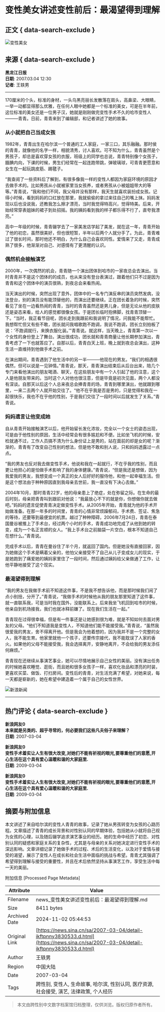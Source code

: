 # 变性美女讲述变性前后：最渴望得到理解

## 正文 { data-search-exclude }


![变性美女](https://n.sinaimg.cn/sinakd10213/360/w180h180/20210329/cb23-knaqvqn0743052.jpg)

## 来源 { data-search-exclude }
**黑龙江日报**  
**日期**: 2007.03.04 12:30  
**记者**: 王轶男  

---

170厘米的个头，标准的身材，一头乌黑亮丽长发散落在肩头，高鼻梁、大眼睛，一举一动都显得那么优雅，在任何人眼中她都是一个标准的美女，可是在半年前，这位标准的美女还是一位男子汉，她就是刚刚做完变性手术不久的哈市变性人———青青。日前，青青来到了编辑部，和记者讲述了她的故事。

### 从小就把自己当成女孩
1982年，青青出生在哈尔滨一个普通的工人家庭，一家三口，其乐融融。那时侯的青青，就像他的名字一样，相貌清秀，讨人喜欢。可不知为什么，青青虽然是个男孩子，却总是喜欢穿女孩的衣服，班级上的同学也总说，青青特别像个女孩子，腼腆内向，下课的时候，男生们经常在一起连跑带跳，弹玻璃球，可青青更愿意和女生在一起玩跳皮筋、踢毽子。

“我查阅了一些资料后了解到，有很多像我一样的变性人都因为家庭环境的原因才去做手术的。比如男孩从小就被家里当女孩养，或者男孩从小被姐姐带大的等等。”青青说，“我和他们不同，我父母并没有那样，我天生就喜欢装扮成女孩。记得小时候，看到妈妈的口红放在那里，我就偷偷的拿过来往自己的嘴上抹。妈妈发现以后也没说我，还教我怎么擦才漂亮，当时我觉得特高兴，觉得特美。后来，开始经常穿表姐妹的裙子到处招摇。我的姨妈看到我的样子都乐得不行了，直夸我漂亮。”

高中一年级的时候，青青辍学去了一家美发店学起了美发，就在这一年，青青开始了他的初恋，虽然很美好，但也很短暂，半年以后两个人就分手了。为此，青青难过了很长时间，那时他还不明白，为什么自己会喜欢同性。爱情来了又走，青青成熟了很多，他渐渐对自己、对感情有了更清醒的认识。

### 偶然机会接触演艺
2000年，一次偶然的机会，青青随一个演出团体到哈市的一家夜总会去演出。当时青青并不是这个团体的的成员，也从来没有登台表演过，跟着他们只不过是因为青青和这个团体中的演员很熟，到夜总会来看热闹。

当天演出的时候，突然出现了意外，团体中的一名专门演反串的演员突然发病，没法登台，别的演员没有能顶替他的，而演出还要继续。正在团长着急的时候，突然看见了坐在一边看热闹的青青，当时的青青虽然还是男儿身，但是无论从他的皮肤还是姿态来看，给人的感觉都很像女孩。于是团长临时抱佛脚，找青青顶替一下。“当时，我正看节目呢，团长走到我跟前和我说明了情况，问我能不能帮忙。我想帮忙但又有些不敢，团长就问我唱歌跑不跑调，我说不跑调，团长立刻拍板了说：‘不跑调就行，来换衣服化装。’”青青说。就这样，当天晚上，青青第一次以一个女性的身份登上了舞台。演出很成功，团长就和青青商量让他长期参加演出，青青考虑了一下也就答应了。自那以后，青青白天上班，晚上就到夜总会演出，这种生活一直维持到他做手术之前。

在演出期间，青青遇到了他生活中的另一半———他现在的男友。“我们的相遇很偶然，但可以说是一见钟情。”青青说，那天，青青演出结束后从后台出来，陪几个专门来看他演出的朋友喝酒、聊天，在这些朋友中有一个人引起了他的注意，这个人是他朋友带来的。当时这个人对他也很注意，但是毕竟是初次见面，两个人都没有深谈。自那天以后这个人总来夜总会捧青青的场，青青到哪里演出，他就跟到哪里，一来二去两个人就开始交往了。“他不在乎我是否是男的，只是觉得和我在一起很快乐，我也不在乎他的性别，于是我们交往了一段时间以后就发生了关系。”青青说。

### 妈妈遗言让他变成她
自从青青开始接触演艺以后，他开始留长发化浓妆，完全以一个女士的姿态出现，可是由于他性别的原因，生活中经常会有很多尴尬和不便。比如坐飞机的时候，安检就通不过，工作人员搞不清为什么身份证上是男的，站在面前的却是女的呢？渐渐的，青青有了改变自己性别的想法，但是他不敢和别人说，只和妈妈透露过一点点。

“我的男友也反对我去做变性手术，他说和我在一起就行，不在乎我的性别，而且更让他担心的是怕做手术影响了我的身体健康。”青青说，“但是我还是想做，因为我爱我的男友，我想变成一个真正的女人后好好的服侍他，和他一起幸福生活。但是这个想法由于种种原因直到我母亲去世前，我一直没有下决心去做。”

2004年10月，那时青青22岁，他的母亲患上了绝症，处在弥留之际。在生命的最后时刻，母亲把青青叫到跟前对他说：“我最放心不下的就是你，你想做你就去做吧。”妈妈的遗言促使青青决定做变性手术。从2005年开始，青青就为他的手术开始做准备。在那一年多的时间里，青青的心情非常烦躁郁闷，手术费、签证、焦急的等待，还要等到最便宜的机票。越过了种种障碍，2006年7月24日，青青在泰国曼谷被推上了手术台，经过两个小时的手术，青青成功地完成了从他到她的转变，成为一个名正言顺的女人。“我上手术台之前脑袋一片空白，根本不知道自己在想什么。”青青说。

完成手术以后，青青在曼谷住了半个月，就返回了国内。但是她没有直接回家，因为她做这个手术是瞒着父亲的，他怕父亲接受不了自己从儿子变成女儿的现实，于是她跑到了痛爱她的姨妈家里住了一段时间，然后通过姨妈给父亲做通了工作，让他平静地接受了这个现实。

### 最渴望得到理解
“我的男友在我做手术前不知道这件事，不是我不想告诉他，而是那时候我们闹了点小别扭，分开了。”青青说，“我做手术的时候他从我的朋友那里知道了这件事，就一直联系我，可是当时我在国外，没能联系上。后来我坐飞机回到哈市的时候，他亲自到机场接我，我们也就冰释前嫌了。现在我们生活在一起。”

青青现在过得很幸福，但是有一件事还是让她感到很为难，就是不知如何去面对男友的父母。“他们不知道我是变性人，不知道他们能不能接受我。”青青说，“虽然我很爱我的男友，舍不得离开他。但是我会为他着想的，因为我并不是一个完整的女人，我不能生育。他家里就他一个孩子，还要传宗接代，我不能耽误了人家的香火。如果他的父母不能接受我，我会选择离开，安静地离开，不会给我的男友添任何麻烦。”

青青现在还继续从事演艺事业，她可以尽情地展示自己女性的美丽。没有演出任务的时候她喜欢睡觉、逛街，而且她和很多女孩子一样，喜欢化妆品和漂亮的时装，更喜欢买菜、做饭、打扫房间。变性后的青青，对生活充满了希望，对她来说，每一天都是崭新的，她在希望中建造着一个属于自己的女性世界。

![新浪新闻](https://n.sinaimg.cn/default/2fb77759/20151125/320X320.png)

---

## 热门评论 { data-search-exclude }
**新浪网友0**  
**本来就是另类的、超乎寻常的，何必要我们这些凡夫俗子来理解？**  
**日期**: 2007-03-04  

**新浪网友0**  
**变性手术着实让人生有很大改变,对她们不能有祈视的眼光,要尊重他们的意愿,开心生活在这个具有爱心温暖和谐的大家庭里.**  
**日期**: 2009-03-04  

**新浪网友0**  
**变性手术着实让人生有很大改变,对她们不能有祈视的眼光,要尊重他们的意愿,开心生活在这个具有爱心温暖和谐的大家庭里.**  
**日期**: 2009-03-04  


## 摘要与附加信息

<!-- tcd_abstract -->
本文讲述了来自哈尔滨的变性人青青的故事，记录了她从男孩转变为女孩的心路历程。文章描述了青青的成长背景和对性别认同的早期体验，包括她从小就将自己视为女孩的心理，以及随后辍学追求演艺事业的经历。她的生命中经历了初恋、对性别认同的疑惑和家庭关系的复杂性，尤其是与母亲的关系对她决定进行变性手术的深远影响。文章详细记录了她做手术的过程、术后的生活变化，以及对于爱情与接受的渴望，展示了变性人在成长和社会生活中面临的挑战与希望。青青尤其强调了希望得到理解与接受的重要性，并且在术后依然坚持从事演艺工作，享受生活中每一天的美丽。
<!-- tcd_abstract_end -->

附加信息 [Processed Page Metadata]

| Attribute       | Value                                  |
|-----------------|----------------------------------------|
| Filename        | news_变性美女讲述变性前后：最渴望得到理解.md                             |
| Size            | 8411 bytes                           |
| Archived Date   | 2024-11-02 05:44:53                             |
| Original Link   | [https://news.sina.cn/sa/2007-03-04/detail-ikftpnny3830533.d.html](https://news.sina.cn/sa/2007-03-04/detail-ikftpnny3830533.d.html)                       |
| Author          | 王轶男                               |
| Region          | 中国大陆                               |
| Date            | 2007-03-04                                 |
| Tags            | 跨性别, 变性人, 生命故事, 哈尔滨, 性别认同, 医疗资源, 社会接受, 演艺, 法律政策, 个人经历                                 |
>
> 本文由跨性别中文数字档案馆归档整理，仅供浏览。版权归原作者所有。
>